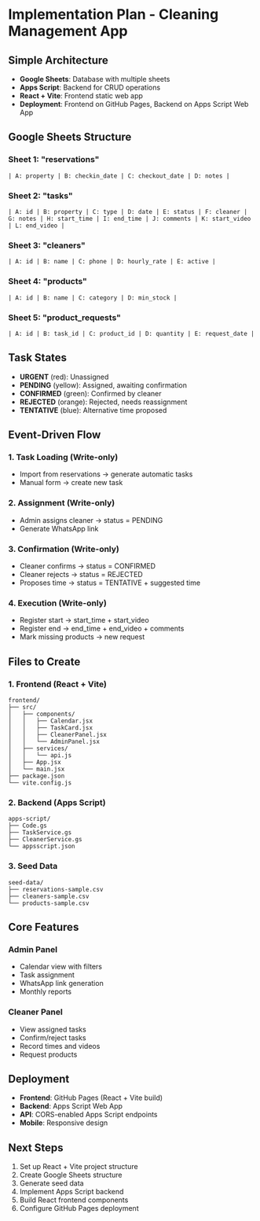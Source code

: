 # Implementation Plan - Cleaning Management App

## Simple Architecture
- **Google Sheets**: Database with multiple sheets
- **Apps Script**: Backend for CRUD operations
- **React + Vite**: Frontend static web app
- **Deployment**: Frontend on GitHub Pages, Backend on Apps Script Web App

## Google Sheets Structure

### Sheet 1: "reservations"
```
| A: property | B: checkin_date | C: checkout_date | D: notes |
```

### Sheet 2: "tasks" 
```
| A: id | B: property | C: type | D: date | E: status | F: cleaner | G: notes | H: start_time | I: end_time | J: comments | K: start_video | L: end_video |
```

### Sheet 3: "cleaners"
```
| A: id | B: name | C: phone | D: hourly_rate | E: active |
```

### Sheet 4: "products"
```
| A: id | B: name | C: category | D: min_stock |
```

### Sheet 5: "product_requests"
```
| A: id | B: task_id | C: product_id | D: quantity | E: request_date |
```

## Task States
- **URGENT** (red): Unassigned
- **PENDING** (yellow): Assigned, awaiting confirmation
- **CONFIRMED** (green): Confirmed by cleaner
- **REJECTED** (orange): Rejected, needs reassignment
- **TENTATIVE** (blue): Alternative time proposed

## Event-Driven Flow

### 1. Task Loading (Write-only)
- Import from reservations → generate automatic tasks
- Manual form → create new task

### 2. Assignment (Write-only)
- Admin assigns cleaner → status = PENDING
- Generate WhatsApp link

### 3. Confirmation (Write-only)
- Cleaner confirms → status = CONFIRMED
- Cleaner rejects → status = REJECTED
- Proposes time → status = TENTATIVE + suggested time

### 4. Execution (Write-only)
- Register start → start_time + start_video
- Register end → end_time + end_video + comments
- Mark missing products → new request

## Files to Create

### 1. Frontend (React + Vite)
```
frontend/
├── src/
│   ├── components/
│   │   ├── Calendar.jsx
│   │   ├── TaskCard.jsx
│   │   ├── CleanerPanel.jsx
│   │   └── AdminPanel.jsx
│   ├── services/
│   │   └── api.js
│   ├── App.jsx
│   └── main.jsx
├── package.json
└── vite.config.js
```

### 2. Backend (Apps Script)
```
apps-script/
├── Code.gs
├── TaskService.gs
├── CleanerService.gs
└── appsscript.json
```

### 3. Seed Data
```
seed-data/
├── reservations-sample.csv
├── cleaners-sample.csv
└── products-sample.csv
```

## Core Features

### Admin Panel
- Calendar view with filters
- Task assignment
- WhatsApp link generation
- Monthly reports

### Cleaner Panel
- View assigned tasks
- Confirm/reject tasks
- Record times and videos
- Request products

## Deployment
- **Frontend**: GitHub Pages (React + Vite build)
- **Backend**: Apps Script Web App
- **API**: CORS-enabled Apps Script endpoints
- **Mobile**: Responsive design

## Next Steps
1. Set up React + Vite project structure
2. Create Google Sheets structure
3. Generate seed data
4. Implement Apps Script backend
5. Build React frontend components
6. Configure GitHub Pages deployment